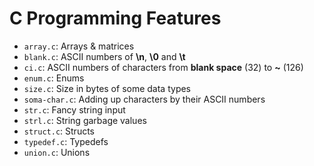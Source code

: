 # C Programming Features

- `array.c`: Arrays & matrices
- `blank.c`: ASCII numbers of **\n**, **\0** and **\t**
- `ci.c`: ASCII numbers of characters from **blank space** (32) to **~** (126)
- `enum.c`: Enums
- `size.c`: Size in bytes of some data types
- `soma-char.c`: Adding up characters by their ASCII numbers
- `str.c`: Fancy string input
- `strl.c`: String garbage values
- `struct.c`: Structs
- `typedef.c`: Typedefs
- `union.c`: Unions
